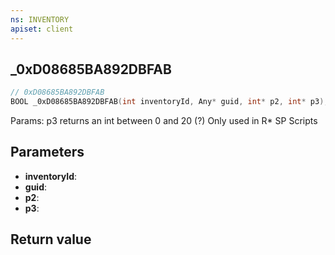 ```yaml
---
ns: INVENTORY
apiset: client
---
```

## _0xD08685BA892DBFAB

```c
// 0xD08685BA892DBFAB
BOOL _0xD08685BA892DBFAB(int inventoryId, Any* guid, int* p2, int* p3);
```

Params: p3 returns an int between 0 and 20 (?)
Only used in R* SP Scripts

## Parameters
* **inventoryId**:
* **guid**:
* **p2**:
* **p3**:

## Return value